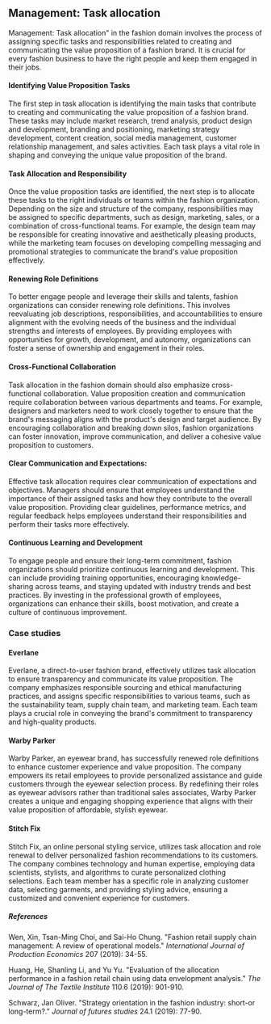 ﻿## Management: Task allocation

Management: Task allocation" in the fashion domain involves the process of assigning specific tasks and responsibilities related to creating and communicating the value proposition of a fashion brand. It is crucial for every fashion business to have the right people and keep them engaged in their jobs.

#### Identifying Value Proposition Tasks

The first step in task allocation is identifying the main tasks that contribute to creating and communicating the value proposition of a fashion brand. These tasks may include market research, trend analysis, product design and development, branding and positioning, marketing strategy development, content creation, social media management, customer relationship management, and sales activities. Each task plays a vital role in shaping and conveying the unique value proposition of the brand.

#### Task Allocation and Responsibility

Once the value proposition tasks are identified, the next step is to allocate these tasks to the right individuals or teams within the fashion organization. Depending on the size and structure of the company, responsibilities may be assigned to specific departments, such as design, marketing, sales, or a combination of cross-functional teams. For example, the design team may be responsible for creating innovative and aesthetically pleasing products, while the marketing team focuses on developing compelling messaging and promotional strategies to communicate the brand's value proposition effectively.

#### Renewing Role Definitions

To better engage people and leverage their skills and talents, fashion organizations can consider renewing role definitions. This involves reevaluating job descriptions, responsibilities, and accountabilities to ensure alignment with the evolving needs of the business and the individual strengths and interests of employees. By providing employees with opportunities for growth, development, and autonomy, organizations can foster a sense of ownership and engagement in their roles.

#### Cross-Functional Collaboration

Task allocation in the fashion domain should also emphasize cross-functional collaboration. Value proposition creation and communication require collaboration between various departments and teams. For example, designers and marketers need to work closely together to ensure that the brand's messaging aligns with the product's design and target audience. By encouraging collaboration and breaking down silos, fashion organizations can foster innovation, improve communication, and deliver a cohesive value proposition to customers.

#### Clear Communication and Expectations:

Effective task allocation requires clear communication of expectations and objectives. Managers should ensure that employees understand the importance of their assigned tasks and how they contribute to the overall value proposition. Providing clear guidelines, performance metrics, and regular feedback helps employees understand their responsibilities and perform their tasks more effectively.

#### Continuous Learning and Development

To engage people and ensure their long-term commitment, fashion organizations should prioritize continuous learning and development. This can include providing training opportunities, encouraging knowledge-sharing across teams, and staying updated with industry trends and best practices. By investing in the professional growth of employees, organizations can enhance their skills, boost motivation, and create a culture of continuous improvement.

### Case studies

#### Everlane

Everlane, a direct-to-user fashion brand, effectively utilizes task allocation to ensure transparency and communicate its value proposition. The company emphasizes responsible sourcing and ethical manufacturing practices, and assigns specific responsibilities to various teams, such as the sustainability team, supply chain team, and marketing team. Each team plays a crucial role in conveying the brand's commitment to transparency and high-quality products.

#### Warby Parker

Warby Parker, an eyewear brand, has successfully renewed role definitions to enhance customer experience and value proposition. The company empowers its retail employees to provide personalized assistance and guide customers through the eyewear selection process. By redefining their roles as eyewear advisors rather than traditional sales associates, Warby Parker creates a unique and engaging shopping experience that aligns with their value proposition of affordable, stylish eyewear.

#### Stitch Fix

Stitch Fix, an online personal styling service, utilizes task allocation and role renewal to deliver personalized fashion recommendations to its customers. The company combines technology and human expertise, employing data scientists, stylists, and algorithms to curate personalized clothing selections. Each team member has a specific role in analyzing customer data, selecting garments, and providing styling advice, ensuring a customized and convenient experience for customers.

##### References

Wen, Xin, Tsan-Ming Choi, and Sai-Ho Chung. "Fashion retail supply chain management: A review of operational models." _International Journal of Production Economics_ 207 (2019): 34-55.

Huang, He, Shanling Li, and Yu Yu. "Evaluation of the allocation performance in a fashion retail chain using data envelopment analysis." _The Journal of The Textile Institute_ 110.6 (2019): 901-910.

Schwarz, Jan Oliver. "Strategy orientation in the fashion industry: short-or long-term?." _Journal of futures studies_ 24.1 (2019): 77-90.

